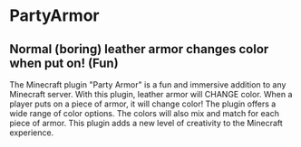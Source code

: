 # PartyArmor
Normal (boring) leather armor changes color when put on! (Fun)
--------------------------------------------------------
The Minecraft plugin "Party Armor" is a fun and immersive addition to any Minecraft server. With this plugin, leather armor will CHANGE color. When a player puts on a piece of armor, it will change color! The plugin offers a wide range of color options. The colors will also mix and match for each piece of armor. This plugin adds a new level of creativity to the Minecraft experience.
